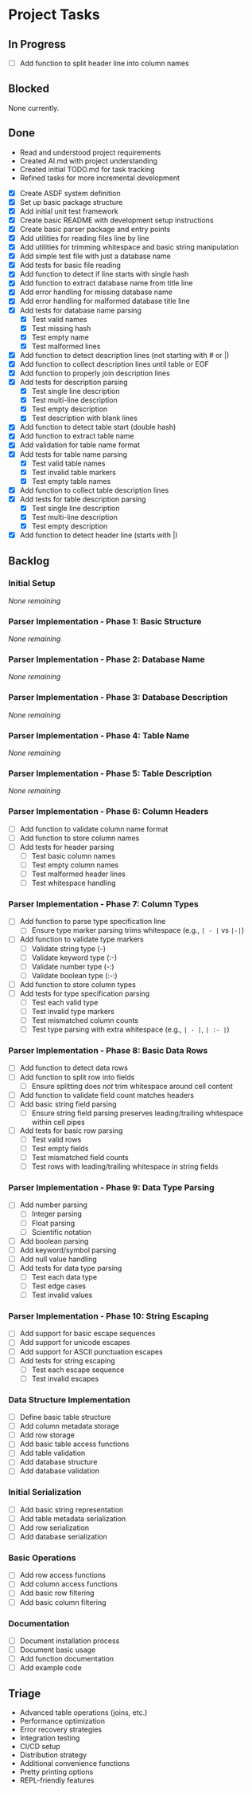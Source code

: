 # Project Tasks

## In Progress
- [ ] Add function to split header line into column names

## Blocked
None currently.

## Done
- Read and understood project requirements
- Created AI.md with project understanding
- Created initial TODO.md for task tracking
- Refined tasks for more incremental development
- [X] Create ASDF system definition
- [X] Set up basic package structure
- [X] Add initial unit test framework
- [X] Create basic README with development setup instructions
- [X] Create basic parser package and entry points
- [X] Add utilities for reading files line by line
- [X] Add utilities for trimming whitespace and basic string manipulation
- [X] Add simple test file with just a database name
- [X] Add tests for basic file reading
- [X] Add function to detect if line starts with single hash
- [X] Add function to extract database name from title line
- [X] Add error handling for missing database name
- [X] Add error handling for malformed database title line
- [X] Add tests for database name parsing
  - [X] Test valid names
  - [X] Test missing hash
  - [X] Test empty name
  - [X] Test malformed lines
- [X] Add function to detect description lines (not starting with # or |)
- [X] Add function to collect description lines until table or EOF
- [X] Add function to properly join description lines
- [X] Add tests for description parsing
  - [X] Test single line description
  - [X] Test multi-line description
  - [X] Test empty description
  - [X] Test description with blank lines
- [X] Add function to detect table start (double hash)
- [X] Add function to extract table name
- [X] Add validation for table name format
- [X] Add tests for table name parsing
  - [X] Test valid table names
  - [X] Test invalid table markers
  - [X] Test empty table names
- [X] Add function to collect table description lines
- [X] Add tests for table description parsing
  - [X] Test single line description
  - [X] Test multi-line description
  - [X] Test empty description
- [X] Add function to detect header line (starts with |)

## Backlog

### Initial Setup
*None remaining*

### Parser Implementation - Phase 1: Basic Structure
*None remaining*

### Parser Implementation - Phase 2: Database Name
*None remaining*

### Parser Implementation - Phase 3: Database Description
*None remaining*

### Parser Implementation - Phase 4: Table Name
*None remaining*

### Parser Implementation - Phase 5: Table Description
*None remaining*

### Parser Implementation - Phase 6: Column Headers
- [ ] Add function to validate column name format
- [ ] Add function to store column names
- [ ] Add tests for header parsing
  - [ ] Test basic column names
  - [ ] Test empty column names
  - [ ] Test malformed header lines
  - [ ] Test whitespace handling

### Parser Implementation - Phase 7: Column Types
- [ ] Add function to parse type specification line
  - [ ] Ensure type marker parsing trims whitespace (e.g., `| - |` vs `|-|`)
- [ ] Add function to validate type markers
  - [ ] Validate string type (-)
  - [ ] Validate keyword type (:-)
  - [ ] Validate number type (-:)
  - [ ] Validate boolean type (:-:)
- [ ] Add function to store column types
- [ ] Add tests for type specification parsing
  - [ ] Test each valid type
  - [ ] Test invalid type markers
  - [ ] Test mismatched column counts
  - [ ] Test type parsing with extra whitespace (e.g., `| - |`, `| :- |`)

### Parser Implementation - Phase 8: Basic Data Rows
- [ ] Add function to detect data rows
- [ ] Add function to split row into fields
  - [ ] Ensure splitting does *not* trim whitespace around cell content
- [ ] Add function to validate field count matches headers
- [ ] Add basic string field parsing
  - [ ] Ensure string field parsing preserves leading/trailing whitespace within cell pipes
- [ ] Add tests for basic row parsing
  - [ ] Test valid rows
  - [ ] Test empty fields
  - [ ] Test mismatched field counts
  - [ ] Test rows with leading/trailing whitespace in string fields

### Parser Implementation - Phase 9: Data Type Parsing
- [ ] Add number parsing
  - [ ] Integer parsing
  - [ ] Float parsing
  - [ ] Scientific notation
- [ ] Add boolean parsing
- [ ] Add keyword/symbol parsing
- [ ] Add null value handling
- [ ] Add tests for data type parsing
  - [ ] Test each data type
  - [ ] Test edge cases
  - [ ] Test invalid values

### Parser Implementation - Phase 10: String Escaping
- [ ] Add support for basic escape sequences
- [ ] Add support for unicode escapes
- [ ] Add support for ASCII punctuation escapes
- [ ] Add tests for string escaping
  - [ ] Test each escape sequence
  - [ ] Test invalid escapes

### Data Structure Implementation
- [ ] Define basic table structure
- [ ] Add column metadata storage
- [ ] Add row storage
- [ ] Add basic table access functions
- [ ] Add table validation
- [ ] Add database structure
- [ ] Add database validation

### Initial Serialization
- [ ] Add basic string representation
- [ ] Add table metadata serialization
- [ ] Add row serialization
- [ ] Add database serialization

### Basic Operations
- [ ] Add row access functions
- [ ] Add column access functions
- [ ] Add basic row filtering
- [ ] Add basic column filtering

### Documentation
- [ ] Document installation process
- [ ] Document basic usage
- [ ] Add function documentation
- [ ] Add example code

## Triage
- Advanced table operations (joins, etc.)
- Performance optimization
- Error recovery strategies
- Integration testing
- CI/CD setup
- Distribution strategy
- Additional convenience functions
- Pretty printing options
- REPL-friendly features
